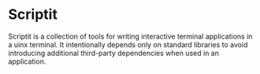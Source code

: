 # Scriptit

Scriptit is a collection of tools for writing interactive terminal applications in a uinx terminal. It intentionally depends only on standard libraries to avoid introducing additional third-party dependencies when used in an application.